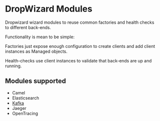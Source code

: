 # DropWizard Modules

Dropwizard wizard modules to reuse common factories and health checks
to different back-ends.

Functionality is mean to be simple:

Factories just expose enough configuration to create clients and
add client instances as Managed objects.

Health-checks use client instances to validate that back-ends are
up and running.

## Modules supported

* Camel
* Elasticsearch
* [Kafka](kafka/README.md)
* Jaeger
* OpenTracing